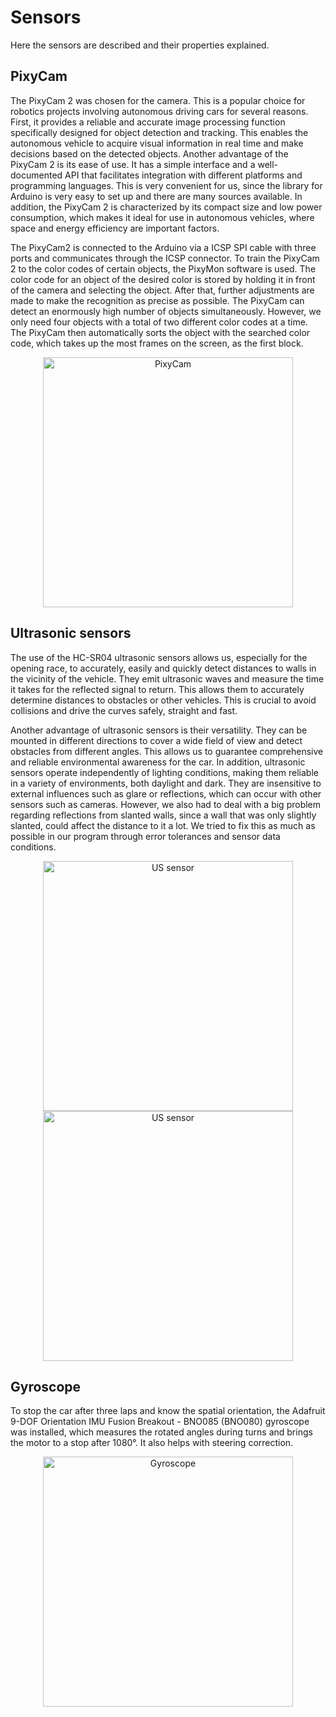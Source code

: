 # Sensors
Here the sensors are described and their properties explained.
## PixyCam
The PixyCam 2 was chosen for the camera. This is a popular choice for robotics projects involving autonomous driving cars for several reasons. First, it provides a reliable and accurate image processing function specifically designed for object detection and tracking. This enables the autonomous vehicle to acquire visual information in real time and make decisions based on the detected objects.
Another advantage of the PixyCam 2 is its ease of use. It has a simple interface and a well-documented API that facilitates integration with different platforms and programming languages. This is very convenient for us, since the library for Arduino is very easy to set up and there are many sources available. In addition, the PixyCam 2 is characterized by its compact size and low power consumption, which makes it ideal for use in autonomous vehicles, where space and energy efficiency are important factors.

The PixyCam2 is connected to the Arduino via a ICSP SPI cable with three ports and communicates through the ICSP connector. To train the PixyCam 2 to the color codes of certain objects, the PixyMon software is used. The color code for an object of the desired color is stored by holding it in front of the camera and selecting the object. After that, further adjustments are made to make the recognition as precise as possible. The PixyCam can detect an enormously high number of objects simultaneously. However, we only need four objects with a total of two different color codes at a time. The PixyCam then automatically sorts the object with the searched color code, which takes up the most frames on the screen, as the first block.


<p align="center">
  <img src="https://github.com/SchroedingersBit/PfortGT-WRO/assets/109133963/eb3a5cff-a5a3-4a08-8798-f2fcd5b6ecfd" alt="PixyCam" width="400" />
</p>

## Ultrasonic sensors
The use of the HC-SR04 ultrasonic sensors allows us, especially for the opening race, to accurately, easily and quickly detect distances to walls in the vicinity of the vehicle. They emit ultrasonic waves and measure the time it takes for the reflected signal to return. This allows them to accurately determine distances to obstacles or other vehicles. This is crucial to avoid collisions and drive the curves safely, straight and fast.

Another advantage of ultrasonic sensors is their versatility. They can be mounted in different directions to cover a wide field of view and detect obstacles from different angles. This allows us to guarantee comprehensive and reliable environmental awareness for the car.
In addition, ultrasonic sensors operate independently of lighting conditions, making them reliable in a variety of environments, both daylight and dark. They are insensitive to external influences such as glare or reflections, which can occur with other sensors such as cameras. However, we also had to deal with a big problem regarding reflections from slanted walls, since a wall that was only slightly slanted, could affect the distance to it a lot. We tried to fix this as much as possible in our program through error tolerances and sensor data conditions.

<p align="center">
  <img src="https://github.com/SchroedingersBit/PfortGT-WRO/assets/109133963/676ffe3f-2a61-47e1-96a9-5eed88ad20de" alt="US sensor" width="400" />
   <img src="https://github.com/SchroedingersBit/PfortGT-WRO/assets/109133963/181f1490-14f6-43e2-95a2-e8d1b493da5a" alt="US sensor" width="400" />
</p>

## Gyroscope
To stop the car after three laps and know the spatial orientation, the Adafruit 9-DOF Orientation IMU Fusion Breakout - BNO085 (BNO080) gyroscope was installed, which measures the rotated angles during turns and brings the motor to a stop after 1080°. It also helps with steering correction.

<p align="center">
  <img src="https://github.com/SchroedingersBit/PfortGT-WRO/assets/109133963/86dd095a-c874-4c95-8dc8-72763162c80c" alt="Gyroscope" width="400" />
</p>


